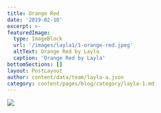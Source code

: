 ```yaml
---
title: Orange Red
date: '2019-02-10'
excerpt: >-
featuredImage:
  type: ImageBlock
  url: '/images/layla1/1-orange-red.jpeg'
  altText: Orange Red by Layla
  caption: 'Orange Red by Layla'
bottomSections: []
layout: PostLayout
author: content/data/team/layla-a.json
category: content/pages/blog/category/layla-1.md
---
```

<img src="/images/layla1/1-orange-red.jpeg">
